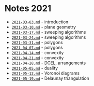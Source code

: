 # Notes 2021

* [`2021-03-03.md`](2021-03-03.md) - introduction
* [`2021-03-10.md`](2021-03-10.md) - plane geometry
* [`2021-03-17.md`](2021-03-17.md) - sweeping algorithms
* [`2021-03-24.md`](2021-03-24.md) - sweeping algorithms
* [`2021-03-31.md`](2021-03-31.md) - polygons
* [`2021-04-07.md`](2021-04-07.md) - polygons
* [`2021-04-14.md`](2021-04-14.md) - convexity
* [`2021-04-21.md`](2021-04-21.md) - convexity
* [`2021-04-28.md`](2021-04-28.md) - DCEL, arrangements
* [`2021-05-05.md`](2021-05-05.md) - duality
* [`2021-05-12.md`](2021-05-12.md) - Voronoi diagrams
* [`2021-05-19.md`](2021-05-19.md) - Delaunay triangulation
